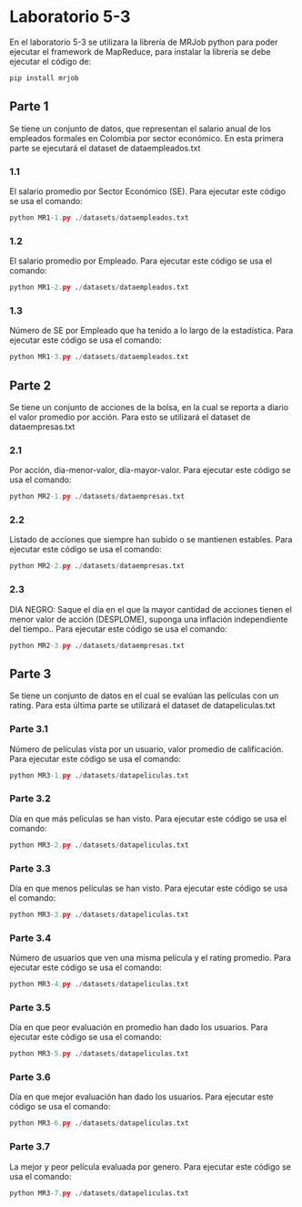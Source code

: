 # Laboratorio 5-3

En el laboratorio 5-3 se utilizara la librería de MRJob python para poder ejecutar el framework de MapReduce, para instalar la librería se debe ejecutar el código de:

```bash
pip install mrjob
```

## Parte 1
Se tiene un conjunto de datos, que representan el salario anual de los empleados formales en Colombia por sector económico. En esta primera parte se ejecutará el dataset de dataempleados.txt

### 1.1
El salario promedio por Sector Económico (SE). Para ejecutar este código se usa el comando:

```python
python MR1-1.py ./datasets/dataempleados.txt
```

### 1.2
El salario promedio por Empleado. Para ejecutar este código se usa el comando:

```python
python MR1-2.py ./datasets/dataempleados.txt
```

### 1.3
Número de SE por Empleado que ha tenido a lo largo de la estadística. Para ejecutar este código se usa el comando:

```python
python MR1-3.py ./datasets/dataempleados.txt
```

## Parte 2
Se tiene un conjunto de acciones de la bolsa, en la cual se reporta a diario el valor promedio por acción. Para esto se utilizará el dataset de dataempresas.txt

### 2.1
Por acción, dia-menor-valor, día-mayor-valor. Para ejecutar este código se usa el comando:

```python
python MR2-1.py ./datasets/dataempresas.txt
```

### 2.2
Listado de acciones que siempre han subido o se mantienen estables. Para ejecutar este código se usa el comando:

```python
python MR2-2.py ./datasets/dataempresas.txt
```

### 2.3
DIA NEGRO: Saque el día en el que la mayor cantidad de acciones tienen el menor valor de acción (DESPLOME), suponga una inflación independiente del tiempo.. Para ejecutar este código se usa el comando:

```python
python MR2-3.py ./datasets/dataempresas.txt
```

## Parte 3
Se tiene un conjunto de datos en el cual se evalúan las películas con un rating. Para esta última parte se utilizará el dataset de datapeliculas.txt

### Parte 3.1
Número de películas vista por un usuario, valor promedio de calificación. Para ejecutar este código se usa el comando:

```python
python MR3-1.py ./datasets/datapeliculas.txt
```

### Parte 3.2
Día en que más películas se han visto. Para ejecutar este código se usa el comando:

```python
python MR3-2.py ./datasets/datapeliculas.txt
```

### Parte 3.3
Día en que menos películas se han visto. Para ejecutar este código se usa el comando:

```python
python MR3-3.py ./datasets/datapeliculas.txt
```

### Parte 3.4
Número de usuarios que ven una misma película y el rating promedio. Para ejecutar este código se usa el comando:

```python
python MR3-4.py ./datasets/datapeliculas.txt
```

### Parte 3.5
Día en que peor evaluación en promedio han dado los usuarios. Para ejecutar este código se usa el comando:

```python
python MR3-5.py ./datasets/datapeliculas.txt
```

### Parte 3.6
Día en que mejor evaluación han dado los usuarios. Para ejecutar este código se usa el comando:

```python
python MR3-6.py ./datasets/datapeliculas.txt
```

### Parte 3.7
La mejor y peor película evaluada por genero. Para ejecutar este código se usa el comando:

```python
python MR3-7.py ./datasets/datapeliculas.txt
```